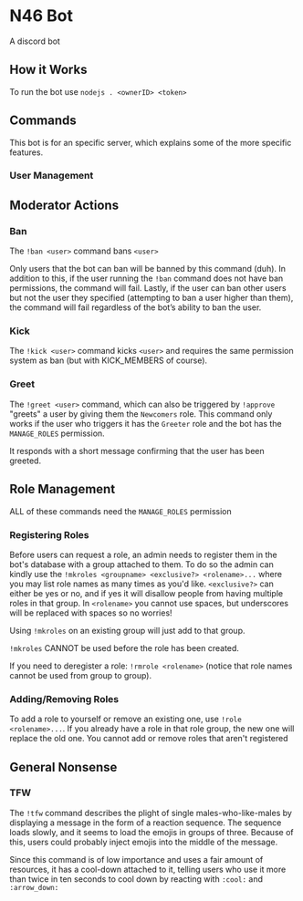 # N46 Bot

A discord bot

## How it Works

To run the bot use `nodejs . <ownerID> <token>`

## Commands

This bot is for an specific server, which explains some of the more specific features.

### User Management

## Moderator Actions

### Ban

The `!ban <user>` command bans `<user>`

Only users that the bot can ban will be banned by this command (duh). In addition to this, if the user running the `!ban` command does not have ban permissions, the command will fail. Lastly, if the user can ban other users but not the user they specified (attempting to ban a user higher than them), the command will fail regardless of the bot’s ability to ban the user.

### Kick

The `!kick <user>` command kicks `<user>` and requires the same permission system as ban (but with KICK_MEMBERS of course). 

### Greet

The `!greet <user>` command, which can also be triggered by `!approve` "greets" a user by giving them the `Newcomers` role. This command only works if the user who triggers it has the `Greeter` role and the bot has the `MANAGE_ROLES` permission.

It responds with a short message confirming that the user has been greeted.

## Role Management

ALL of these commands need the `MANAGE_ROLES` permission

### Registering Roles

Before users can request a role, an admin needs to register them in the bot's database with a group attached to them. To do so the admin can kindly use the `!mkroles <groupname> <exclusive?> <rolename>...` where you may list role names as many times as you'd like. `<exclusive?>` can either be yes or no, and if yes it will disallow people from having multiple roles in that group. In `<rolename>` you cannot use spaces, but underscores will be replaced with spaces so no worries!

Using `!mkroles` on an existing group will just add to that group.

`!mkroles` CANNOT be used before the role has been created.

If you need to deregister a role: `!rmrole <rolename>` (notice that role names cannot be used from group to group).

### Adding/Removing Roles

To add a role to yourself or remove an existing one, use `!role <rolename>...`. If you already have a role in that role group, the new one will replace the old one. You cannot add or remove roles that aren't registered

## General Nonsense

### TFW

The `!tfw` command describes the plight of single males-who-like-males by displaying a message in the form of a reaction sequence. The sequence loads slowly, and it seems to load the emojis in groups of three. Because of this, users could probably inject emojis into the middle of the message.

Since this command is of low importance and uses a fair amount of resources, it has a cool-down attached to it, telling users who use it more than twice in ten seconds to cool down by reacting with `:cool:` and `:arrow_down:`
